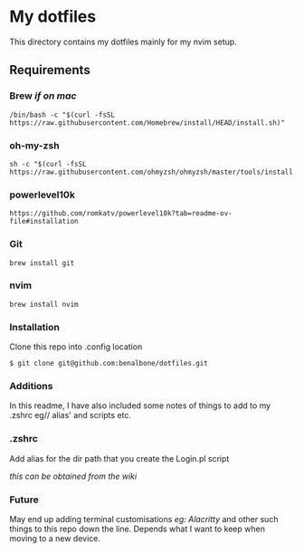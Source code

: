 # My dotfiles

This directory contains my dotfiles mainly for my nvim setup.

## Requirements

### Brew *_if on mac_*

```
/bin/bash -c "$(curl -fsSL https://raw.githubusercontent.com/Homebrew/install/HEAD/install.sh)"
```

### oh-my-zsh

```
sh -c "$(curl -fsSL https://raw.githubusercontent.com/ohmyzsh/ohmyzsh/master/tools/install.sh)"
```

### powerlevel10k

```
https://github.com/romkatv/powerlevel10k?tab=readme-ov-file#installation
```

### Git

```
brew install git
```

### nvim

```
brew install nvim
```

### Installation

Clone this repo into .config location

```
$ git clone git@github.com:benalbone/dotfiles.git
```

### Additions

In this readme, I have also included some notes of things to add to my .zshrc eg// alias' and scripts etc.

### .zshrc

Add alias for the dir path that you create the Login.pl script

_this can be obtained from the wiki_

### Future

May end up adding terminal customisations _eg: Alacritty_ and other such things to this repo down the line. 
Depends what I want to keep when moving to a new device.
